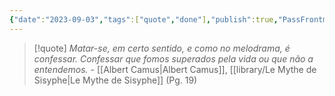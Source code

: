 ```yaml
---
{"date":"2023-09-03","tags":["quote","done"],"publish":true,"PassFrontmatter":true}
---
```


> [!quote] *Matar-se, em certo sentido, e como no melodrama, é confessar. Confessar que fomos superados pela vida ou que não a entendemos.*
> \- [[Albert Camus\|Albert Camus]], [[library/Le Mythe de Sisyphe\|Le Mythe de Sisyphe]] (Pg. 19)

